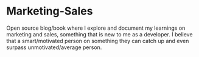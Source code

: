 # Marketing-Sales

Open source blog/book where I explore and document my learnings on marketing and sales, something that is new to me as a developer. I believe that a smart/motivated person on something they can catch up and even surpass unmotivated/average person.
